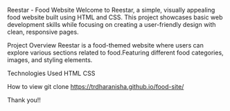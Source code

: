 Reestar - Food Website
Welcome to Reestar, a simple, visually appealing food website built using HTML and CSS. This project showcases basic web development skills while focusing on creating a user-friendly design with clean, responsive pages.

Project Overview
Reestar is a food-themed website where users can explore various sections related to food.Featuring different food categories, images, and styling elements.

Technologies Used
HTML
CSS

How to view
git clone  https://trdharanisha.github.io/food-site/

Thank you!!
